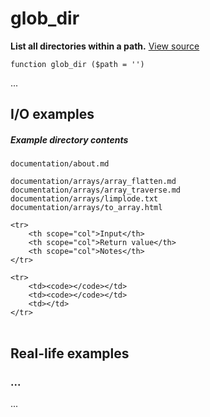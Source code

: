
# glob_dir

**List all directories within a path.** [View source](https://bitbucket.org/Eiskis/baseline-php/src/default/source/glob/glob_dir.php?at=default)

	function glob_dir ($path = '')

...



## I/O examples

##### Example directory contents

	documentation/about.md

	documentation/arrays/array_flatten.md
	documentation/arrays/array_traverse.md
	documentation/arrays/limplode.txt
	documentation/arrays/to_array.html

<table>

	<tr>
		<th scope="col">Input</th>
		<th scope="col">Return value</th>
		<th scope="col">Notes</th>
	</tr>

	<tr>
		<td><code></code></td>
		<td><code></code></td>
		<td></td>
	</tr>

</table>



## Real-life examples

### ...

...
